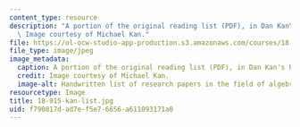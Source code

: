 ```yaml
---
content_type: resource
description: "A portion of the original reading list (PDF), in Dan Kan\u2019s handwriting.\
  \ Image courtesy of Michael Kan."
file: https://ol-ocw-studio-app-production.s3.amazonaws.com/courses/18-915-graduate-topology-seminar-kan-seminar-fall-2014/f790817dad7ef5e76656a611093171a0_18-915-kan-list.jpg
file_type: image/jpeg
image_metadata:
  caption: A portion of the original reading list (PDF), in Dan Kan's handwriting.
  credit: Image courtesy of Michael Kan.
  image-alt: Handwritten list of research papers in the field of algebraic topology.
resourcetype: Image
title: 18-915-kan-list.jpg
uid: f790817d-ad7e-f5e7-6656-a611093171a0
---
```

